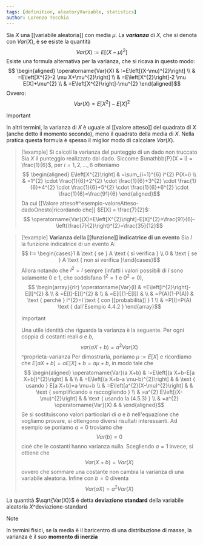 ```yaml
---
tags: [definition, aleatoryVariable, statistics]
author: Lorenzo Tecchia
---
```

Sia $X$ una [[variabile aleatoria]] con media $\mu$. La ***varianza*** di $X$, che si denota con $Var(X)$, è se esiste la quantità $$Var(X) := E[(X- \mu)^{2}]$$
Esiste una formula alternativa per la varianza, che si ricava in questo modo: $$
\begin{aligned}
\operatorname{Var}(X) & :=E\left[(X-\mu)^{2}\right] \\
& =E\left[X^{2}-2 \mu X+\mu^{2}\right] \\
& =E\left[X^{2}\right]-2 \mu E[X]+\mu^{2} \\
& =E\left[X^{2}\right]-\mu^{2}
\end{aligned}$$
Ovvero: $$Var(X) = E[X^{2}]- E[X]^{2}$$

>[!important]
> In altri termini, la varianza di $X$ è uguale al [[valore atteso]] del quadrato di $X$ (anche detto il momento secondo), meno il quadrato della media di $X$. Nella pratica questa formula è spesso il miglior modo di calcolare $Var(X)$.

>[!example] Si calcoli la varianza del punteggio di un dado non truccato
> Sia $X$ il punteggio realizzato dal dado. Siccome $\mathbb{P}(X = i) = \frac{1}{6}$, per $i = 1,2, \dots, 6$ otteniamo $$
\begin{aligned}
E\left[X^{2}\right] & =\sum_{i=1}^{6} i^{2} P(X=i) \\
& =1^{2} \cdot \frac{1}{6}+2^{2} \cdot \frac{1}{6}+3^{2} \cdot \frac{1}{6}+4^{2} \cdot \frac{1}{6}+5^{2} \cdot \frac{1}{6}+6^{2} \cdot \frac{1}{6}=\frac{91}{6}
\end{aligned}$$
> Da cui [[Valore atteso#^esempio-valoreAtteso-dadoOnesto|ricordando che]] $E[X] = \frac{7}{2}$: $$
\operatorname{Var}(X)=E\left[X^{2}\right]-E[X]^{2}=\frac{91}{6}-\left(\frac{7}{2}\right)^{2}=\frac{35}{12}$$

>[!example] **Varianza della [[funzione]] indicatrice di un evento**
> Sia $I$ la funzione indicatrice di un evento A: $$
I:= \begin{cases}1 & \text { se } A \text { si verifica } \\ 0 & \text { se } A \text { non si verifica }\end{cases}$$
> Allora notando che $I^{2}= I$ sempre (infatti i valori possibili di $I$ sono solamente $0$ e $1$, che soddisfano $1^{2} = 1$ e $0^{2}= 0$), $$
\begin{array}{rlr}
\operatorname{Var}(I) & =E\left[I^{2}\right]-E[I]^{2} & \\
& =E[I]-E[I]^{2} & \\
& =E[I](1-E[I]) & \\
& =P(A)(1-P(A)) & \text { perché } I^{2}=I \text { con [[probabilità]] } 1 \\
& =P[I]=P(A) \text { dall'Esempio 4.4.2 }
\end{array}$$
> >[!important] 
> > Una utile identità che riguarda la varianza è la seguente. Per ogni coppia di costanti reali $a$ e $b$, $$var(aX +b) = a^{2}Var(X)$$^proprieta-varianza
> > Per dimostrarla, poniamo $\mu := E[X]$ e ricordiamo che $E[aX +b] = aE[X]+b = a\mu + b$, in modo tale che $$
\begin{aligned}
\operatorname{Var}(a X+b) & :=E\left[(a X+b-E[a X+b])^{2}\right] & & \\
& =E\left[(a X+b-a \mu-b)^{2}\right] & & \text { usando } E[a X+b]=a \mu+b \\
& =E\left[a^{2}(X-\mu)^{2}\right] & & \text { semplificando e raccogliendo } \\
& =a^{2} E\left[(X-\mu)^{2}\right] & & \text { usando la (4.5.3) } \\
& =a^{2} \operatorname{Var}(X) & &
\end{aligned}$$
>> Se si sostituiscono valori particolari di $a$ e $b$ nell'equazione che vogliamo provare, si ottengono diversi risultati interessanti. Ad esempio se poniamo $a=0$ troviamo che $$Var(b) = 0$$ cioè che le costanti hanno varianza nulla. Scegliendo $a=1$ invece, si ottiene che $$Var(X +b) = Var(X)$$ ovvero che sommare una costante non cambia la varianza di una variabile aleatoria. Infine con $b=0$ diventa $$Var(aX) = a^{2}Var(X)$$



La quantità $\sqrt{Var(X)}$ è detta **deviazione standard** della variabile aleatoria $X$^deviazione-standard

>[!note]
> In termini fisici, se la media è il baricentro di una distribuzione di masse, la varianza è il suo **momento di inerzia**
